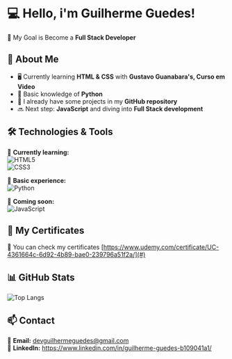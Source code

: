 # 💻 Hello, i'm Guilherme Guedes!

🎯 My Goal is Become a **Full Stack Developer**  

## 🚀 About Me  
- 🖥️ Currently learning **HTML & CSS** with **Gustavo Guanabara's, Curso em Video**  
- 🐍 Basic knowledge of **Python**  
- 📂 I already have some projects in my **GitHub repository**  
- 🔜 Next step: **JavaScript** and diving into **Full Stack development**  

## 🛠️ Technologies & Tools  
📌 **Currently learning:**  
![HTML5](https://img.shields.io/badge/HTML5-E34F26?style=for-the-badge&logo=html5&logoColor=white)  
![CSS3](https://img.shields.io/badge/CSS3-1572B6?style=for-the-badge&logo=css3&logoColor=white)  

📌 **Basic experience:**  
![Python](https://img.shields.io/badge/Python-3776AB?style=for-the-badge&logo=python&logoColor=white)  

📌 **Coming soon:**  
![JavaScript](https://img.shields.io/badge/JavaScript-F7DF1E?style=for-the-badge&logo=javascript&logoColor=black)  

## 📜 My Certificates  
📌 You can check my certificates [https://www.udemy.com/certificate/UC-4361664c-6d92-4b89-bae0-239796a51f2a/](#)  

## 📊 GitHub Stats  
![Top Langs](https://github-readme-stats.vercel.app/api/top-langs/?username=GuilhermeGuedes1&layout=compact&theme=radical)  

## 📫 Contact  
📩 **Email:** devguilhermeguedes@gmail.com  
🔗 **LinkedIn:** https://www.linkedin.com/in/guilherme-guedes-b109041a1/ 

